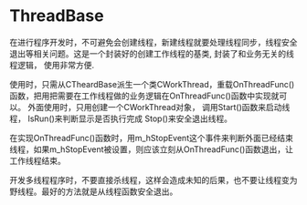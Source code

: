 # ThreadBase
在进行程序开发时，不可避免会创建线程，新建线程就要处理线程同步，线程安全退出等相关问题。这是一个封装好的创建工作线程的基类, 封装了和业务无关的线程逻辑， 使用非常方便.

使用时，只需从CTheardBase派生一个类CWorkThread，重载OnThreadFunc()函数，把用把需要在工作线程做的业务逻辑在OnThreadFunc()函数中实现就可以。
外面使用时，只用创建一个CWorkThread对象，
调用Start()函数来启动线程，
IsRun()来判断显示是否执行完成
Stop()来安全退出线程。

在实现OnThreadFunc()函数时，用m_hStopEvent这个事件来判断外面已经结束线程，如果m_hStopEvent被设置，则应该立刻从OnThreadFunc()函数退出，让工作线程结束。

开发多线程程序时，不要直接杀线程，这样会造成未知的后果，也不要让线程变为野线程。最好的方法就是从线程函数安全退出。
